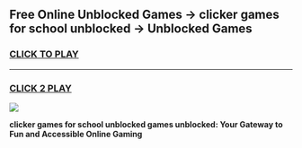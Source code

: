 
## Free Online Unblocked Games → clicker games for school unblocked → Unblocked Games
<h3>
<a href="https://premium.freeplayer.one?title=clicker_games_for_school_unblocked&ref=21F">CLICK TO PLAY</a></h3>
<hr>

<h3>
<a href="https://premium.freeplayer.one?title=clicker_games_for_school_unblocked&ref=21F">CLICK 2 PLAY</a>
  
</h3>

<a href="https://premium.freeplayer.one?title=clicker_games_for_school_unblocked&ref=21F/"><img src="https://clearcache.store/games.png"></a>


**clicker games for school unblocked games unblocked: Your Gateway to Fun and Accessible Online Gaming**
